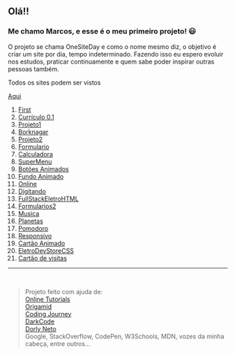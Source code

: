 
## Olá!!

### Me chamo Marcos, e esse é o meu primeiro projeto! :smiley:

O projeto se chama OneSiteDay e como o nome mesmo diz, o objetivo é criar um site por dia, tempo indeterminado. Fazendo isso eu espero evoluir nos estudos, praticar continuamente e quem sabe poder inspirar outras pessoas também.
 
Todos os sites podem ser vistos

[Aqui](https://arcmarcos.netlify.app/)

1. [First](https://github.com/arcmarcos/OneSiteDay/tree/master/sites/01_first)
2. [Currículo 0.1](https://github.com/arcmarcos/OneSiteDay/tree/master/sites/02_curriculo)
3. [Projeto1](https://github.com/arcmarcos/OneSiteDay/tree/master/sites/03_projeto1)
4. [Borknagar](https://github.com/arcmarcos/OneSiteDay/tree/master/sites/04_borknagar)
5. [Projeto2](https://github.com/arcmarcos/OneSiteDay/tree/master/sites/05_projeto2)
6. [Formulario](https://github.com/arcmarcos/OneSiteDay/tree/master/sites/06_formulario)
7. [Calculadora](https://github.com/arcmarcos/OneSiteDay/tree/master/sites/07_calculadora)
8. [SuperMenu](https://github.com/arcmarcos/OneSiteDay/tree/master/sites/08_menu)
9. [Botões Animados](https://github.com/arcmarcos/OneSiteDay/tree/master/sites/09_animatedbuttons)
10. [Fundo Animado](https://github.com/arcmarcos/OneSiteDay/tree/master/sites/10_fundoanimado)
11. [Online](https://arcmarcos.netlify.app/)
12. [Digitando](https://github.com/arcmarcos/OneSiteDay/tree/master/sites/12_typing)
13. [FullStackEletroHTML](https://github.com/arcmarcos/RecodePro2020/tree/master/fullstackeletro_HTML)
14. [Formularios2](https://github.com/arcmarcos/OneSiteDay/tree/master/sites/14_formulario2)
15. [Musica](https://github.com/arcmarcos/OneSiteDay/tree/master/sites/15_musica)
16. [Planetas](https://github.com/arcmarcos/OneSiteDay/tree/master/sites/16_planets)
17. [Pomodoro](https://github.com/arcmarcos/OneSiteDay/tree/master/sites/17_pomodoro)
18. [Responsivo](https://github.com/arcmarcos/OneSiteDay/tree/master/sites/18_responsivo)
19. [Cartão Animado](https://github.com/arcmarcos/OneSiteDay/tree/master/sites/19_cards)
20. [EletroDevStoreCSS](https://github.com/arcmarcos/RecodePro2020/tree/master/eletrodevstore_CSS)
21. [Cartão de visitas](https://github.com/arcmarcos/OneSiteDay/tree/master/sites/21_profileCard)
    
<hr>
<br>

> Projeto feito com ajuda de:<br>
> [Online Tutorials](https://www.youtube.com/channel/UCbwXnUipZsLfUckBPsC7Jog)<br>
> [Origamid](https://www.youtube.com/channel/UCRe4a2l_hRvROUU02_0YCmQ)<br>
> [Coding Journey](https://www.youtube.com/channel/UCwpH4liYtBSiVXSfL8x2TyQ)<br>
> [DarkCode](https://www.youtube.com/channel/UCD3KVjbb7aq2OiOffuungzw)<br>
> [Dorly Neto](https://github.com/dorlyneto)<br>
> Google, StackOverflow, CodePen, W3Schools, MDN, vozes da minha cabeça, entre outros...

